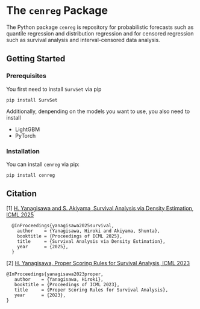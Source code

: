 # The `cenreg` Package

The Python package `cenreg` is repository for probabilistic forecasts such as quantile regression and distribution regression and for censored regression such as survival analysis and interval-censored data analysis.


## Getting Started

### Prerequisites

You first need to install `SurvSet` via pip
```
pip install SurvSet
```

Additionally, denpending on the models you want to use, you also need to install
+ LightGBM
+ PyTorch

### Installation

You can install `cenreg` via pip:
```
pip install cenreg
```


## Citation

[1] [H. Yanagisawa and S. Akiyama, Survival Analysis via Density Estimation, ICML 2025](https://icml.cc/virtual/2025/poster/43491)

```
  @InProceedings{yanagisawa2025survival,
    author    = {Yanagisawa, Hiroki and Akiyama, Shunta},
    booktitle = {Proceedings of ICML 2025},
    title     = {Survival Analysis via Density Estimation},
    year      = {2025},
  }
```

[2] [H. Yanagisawa, Proper Scoring Rules for Survival Analysis, ICML 2023](https://proceedings.mlr.press/v202/yanagisawa23a/yanagisawa23a.pdf)

```
@InProceedings{yanagisawa2023proper,
   author    = {Yanagisawa, Hiroki},
   booktitle = {Proceedings of ICML 2023},
   title     = {Proper Scoring Rules for Survival Analysis},
   year      = {2023},
}
```
